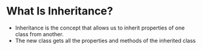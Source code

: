 # What Is Inheritance?
* Inheritance is the concept that allows us to inherit properties of one class from another.
* The new class gets all the properties and methods of the inherited class
